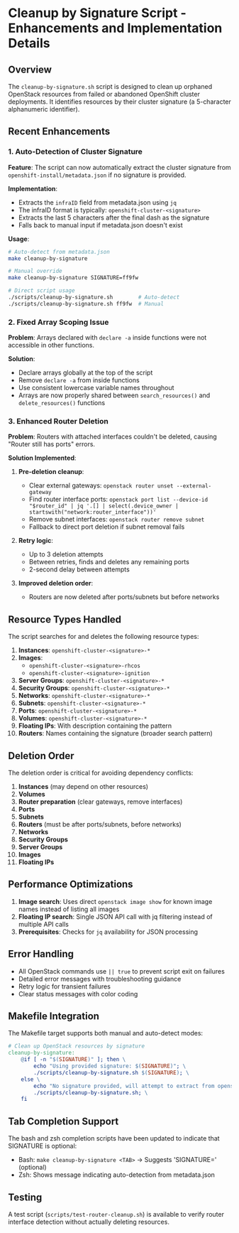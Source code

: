 # Cleanup by Signature Script - Enhancements and Implementation Details

## Overview
The `cleanup-by-signature.sh` script is designed to clean up orphaned OpenStack resources from failed or abandoned OpenShift cluster deployments. It identifies resources by their cluster signature (a 5-character alphanumeric identifier).

## Recent Enhancements

### 1. Auto-Detection of Cluster Signature
**Feature**: The script can now automatically extract the cluster signature from `openshift-install/metadata.json` if no signature is provided.

**Implementation**:
- Extracts the `infraID` field from metadata.json using `jq`
- The infraID format is typically: `openshift-cluster-<signature>`
- Extracts the last 5 characters after the final dash as the signature
- Falls back to manual input if metadata.json doesn't exist

**Usage**:
```bash
# Auto-detect from metadata.json
make cleanup-by-signature

# Manual override
make cleanup-by-signature SIGNATURE=ff9fw

# Direct script usage
./scripts/cleanup-by-signature.sh        # Auto-detect
./scripts/cleanup-by-signature.sh ff9fw  # Manual
```

### 2. Fixed Array Scoping Issue
**Problem**: Arrays declared with `declare -a` inside functions were not accessible in other functions.

**Solution**:
- Declare arrays globally at the top of the script
- Remove `declare -a` from inside functions
- Use consistent lowercase variable names throughout
- Arrays are now properly shared between `search_resources()` and `delete_resources()` functions

### 3. Enhanced Router Deletion
**Problem**: Routers with attached interfaces couldn't be deleted, causing "Router still has ports" errors.

**Solution Implemented**:
1. **Pre-deletion cleanup**:
   - Clear external gateways: `openstack router unset --external-gateway`
   - Find router interface ports: `openstack port list --device-id "$router_id" | jq '.[] | select(.device_owner | startswith("network:router_interface"))'`
   - Remove subnet interfaces: `openstack router remove subnet`
   - Fallback to direct port deletion if subnet removal fails

2. **Retry logic**:
   - Up to 3 deletion attempts
   - Between retries, finds and deletes any remaining ports
   - 2-second delay between attempts

3. **Improved deletion order**:
   - Routers are now deleted after ports/subnets but before networks

## Resource Types Handled

The script searches for and deletes the following resource types:

1. **Instances**: `openshift-cluster-<signature>-*`
2. **Images**:
   - `openshift-cluster-<signature>-rhcos`
   - `openshift-cluster-<signature>-ignition`
3. **Server Groups**: `openshift-cluster-<signature>-*`
4. **Security Groups**: `openshift-cluster-<signature>-*`
5. **Networks**: `openshift-cluster-<signature>-*`
6. **Subnets**: `openshift-cluster-<signature>-*`
7. **Ports**: `openshift-cluster-<signature>-*`
8. **Volumes**: `openshift-cluster-<signature>-*`
9. **Floating IPs**: With description containing the pattern
10. **Routers**: Names containing the signature (broader search pattern)

## Deletion Order

The deletion order is critical for avoiding dependency conflicts:

1. **Instances** (may depend on other resources)
2. **Volumes**
3. **Router preparation** (clear gateways, remove interfaces)
4. **Ports**
5. **Subnets**
6. **Routers** (must be after ports/subnets, before networks)
7. **Networks**
8. **Security Groups**
9. **Server Groups**
10. **Images**
11. **Floating IPs**

## Performance Optimizations

1. **Image search**: Uses direct `openstack image show` for known image names instead of listing all images
2. **Floating IP search**: Single JSON API call with jq filtering instead of multiple API calls
3. **Prerequisites**: Checks for `jq` availability for JSON processing

## Error Handling

- All OpenStack commands use `|| true` to prevent script exit on failures
- Detailed error messages with troubleshooting guidance
- Retry logic for transient failures
- Clear status messages with color coding

## Makefile Integration

The Makefile target supports both manual and auto-detect modes:
```makefile
# Clean up OpenStack resources by signature
cleanup-by-signature:
    @if [ -n "$(SIGNATURE)" ]; then \
        echo "Using provided signature: $(SIGNATURE)"; \
        ./scripts/cleanup-by-signature.sh $(SIGNATURE); \
    else \
        echo "No signature provided, will attempt to extract from openshift-install/metadata.json"; \
        ./scripts/cleanup-by-signature.sh; \
    fi
```

## Tab Completion Support

The bash and zsh completion scripts have been updated to indicate that SIGNATURE is optional:
- Bash: `make cleanup-by-signature <TAB>` → Suggests 'SIGNATURE=' (optional)
- Zsh: Shows message indicating auto-detection from metadata.json

## Testing

A test script (`scripts/test-router-cleanup.sh`) is available to verify router interface detection without actually deleting resources.